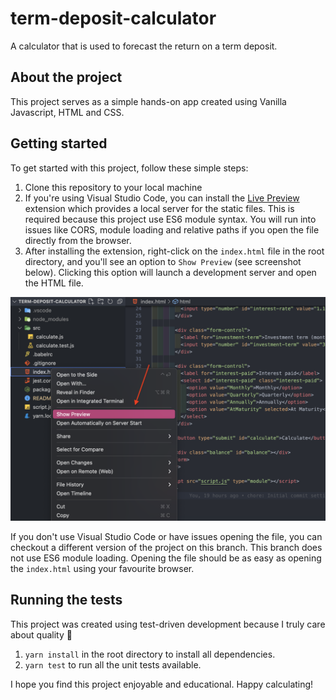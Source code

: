 # term-deposit-calculator

A calculator that is used to forecast the return on a term deposit.

## About the project

This project serves as a simple hands-on app created using Vanilla Javascript, HTML and CSS.

## Getting started

To get started with this project, follow these simple steps:

1. Clone this repository to your local machine
1. If you're using Visual Studio Code, you can install the [Live Preview](https://marketplace.visualstudio.com/items?itemName=ms-vscode.live-server) extension which provides a local server for the static files. This is required because this project use ES6 module syntax. You will run into issues like CORS, module loading and relative paths if you open the file directly from the browser.
1. After installing the extension, right-click on the `index.html` file in the root directory, and you'll see an option to `Show Preview` (see screenshot below). Clicking this option will launch a development server and open the HTML file.

![Screenshot of using Live Preview](./img/live-preview.png)

If you don't use Visual Studio Code or have issues opening the file, you can checkout a different version of the project on this branch. This branch does not use ES6 module loading. Opening the file should be as easy as opening the `index.html` using your favourite browser.

## Running the tests

This project was created using test-driven development because I truly care about quality 🤩

1. `yarn install` in the root directory to install all dependencies.
1. `yarn test` to run all the unit tests available.

I hope you find this project enjoyable and educational. Happy calculating!
